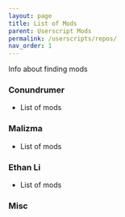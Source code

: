 ```yaml
---
layout: page
title: List of Mods
parent: Userscript Mods
permalink: /userscripts/repos/
nav_order: 1
---
```


Info about finding mods

### Conundrumer
- List of mods

### Malizma
- List of mods

### Ethan Li
- List of mods

### Misc